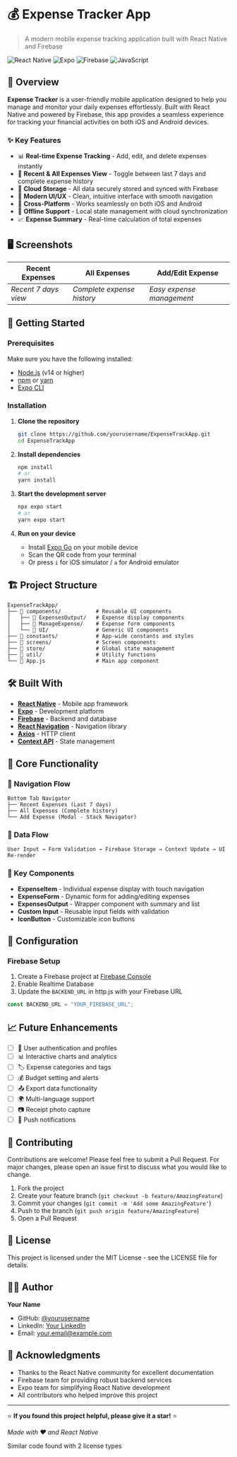 # 💰 Expense Tracker App

> A modern mobile expense tracking application built with React Native and Firebase

![React Native](https://img.shields.io/badge/React_Native-20232A?style=for-the-badge&logo=react&logoColor=61DAFB)
![Expo](https://img.shields.io/badge/Expo-000020?style=for-the-badge&logo=expo&logoColor=white)
![Firebase](https://img.shields.io/badge/Firebase-039BE5?style=for-the-badge&logo=Firebase&logoColor=white)
![JavaScript](https://img.shields.io/badge/JavaScript-F7DF1E?style=for-the-badge&logo=javascript&logoColor=black)

## 📱 Overview

**Expense Tracker** is a user-friendly mobile application designed to help you manage and monitor your daily expenses effortlessly. Built with React Native and powered by Firebase, this app provides a seamless experience for tracking your financial activities on both iOS and Android devices.

### ✨ Key Features

- 📊 **Real-time Expense Tracking** - Add, edit, and delete expenses instantly
- 📅 **Recent & All Expenses View** - Toggle between last 7 days and complete expense history
- 💾 **Cloud Storage** - All data securely stored and synced with Firebase
- 🎨 **Modern UI/UX** - Clean, intuitive interface with smooth navigation
- 📱 **Cross-Platform** - Works seamlessly on both iOS and Android
- 🔄 **Offline Support** - Local state management with cloud synchronization
- 📈 **Expense Summary** - Real-time calculation of total expenses

## 🖥️ Screenshots

| Recent Expenses | All Expenses | Add/Edit Expense |
|-----------------|--------------|------------------|
| *Recent 7 days view* | *Complete expense history* | *Easy expense management* |

## 🚀 Getting Started

### Prerequisites

Make sure you have the following installed:
- [Node.js](https://nodejs.org/) (v14 or higher)
- [npm](https://www.npmjs.com/) or [yarn](https://yarnpkg.com/)
- [Expo CLI](https://docs.expo.dev/get-started/installation/)

### Installation

1. **Clone the repository**
   ```bash
   git clone https://github.com/yourusername/ExpenseTrackApp.git
   cd ExpenseTrackApp
   ```

2. **Install dependencies**
   ```bash
   npm install
   # or
   yarn install
   ```

3. **Start the development server**
   ```bash
   npx expo start
   # or
   yarn expo start
   ```

4. **Run on your device**
   - Install [Expo Go](https://expo.dev/client) on your mobile device
   - Scan the QR code from your terminal
   - Or press `i` for iOS simulator / `a` for Android emulator

## 🏗️ Project Structure

```
ExpenseTrackApp/
├── 📁 components/           # Reusable UI components
│   ├── 📁 ExpensesOutput/   # Expense display components
│   ├── 📁 ManageExpense/    # Expense form components
│   └── 📁 UI/               # Generic UI components
├── 📁 constants/            # App-wide constants and styles
├── 📁 screens/              # Screen components
├── 📁 store/                # Global state management
├── 📁 util/                 # Utility functions
└── 📄 App.js                # Main app component
```

## 🛠️ Built With

- **[React Native](https://reactnative.dev/)** - Mobile app framework
- **[Expo](https://expo.dev/)** - Development platform
- **[Firebase](https://firebase.google.com/)** - Backend and database
- **[React Navigation](https://reactnavigation.org/)** - Navigation library
- **[Axios](https://axios-http.com/)** - HTTP client
- **[Context API](https://reactjs.org/docs/context.html)** - State management

## 🎯 Core Functionality

### 📱 Navigation Flow
```
Bottom Tab Navigator
├── Recent Expenses (Last 7 days)
├── All Expenses (Complete history)
└── Add Expense (Modal - Stack Navigator)
```

### 🔄 Data Flow
```
User Input → Form Validation → Firebase Storage → Context Update → UI Re-render
```

### 🎨 Key Components

- **ExpenseItem** - Individual expense display with touch navigation
- **ExpenseForm** - Dynamic form for adding/editing expenses  
- **ExpensesOutput** - Wrapper component with summary and list
- **Custom Input** - Reusable input fields with validation
- **IconButton** - Customizable icon buttons

## 🔧 Configuration

### Firebase Setup
1. Create a Firebase project at [Firebase Console](https://console.firebase.google.com/)
2. Enable Realtime Database
3. Update the `BACKEND_URL` in http.js with your Firebase URL

```javascript
const BACKEND_URL = "YOUR_FIREBASE_URL";
```

## 📈 Future Enhancements

- [ ] 🔐 User authentication and profiles
- [ ] 📊 Interactive charts and analytics  
- [ ] 🏷️ Expense categories and tags
- [ ] 💰 Budget setting and alerts
- [ ] 📤 Export data functionality
- [ ] 🌍 Multi-language support
- [ ] 📷 Receipt photo capture
- [ ] 🔔 Push notifications

## 🤝 Contributing

Contributions are welcome! Please feel free to submit a Pull Request. For major changes, please open an issue first to discuss what you would like to change.

1. Fork the project
2. Create your feature branch (`git checkout -b feature/AmazingFeature`)
3. Commit your changes (`git commit -m 'Add some AmazingFeature'`)
4. Push to the branch (`git push origin feature/AmazingFeature`)
5. Open a Pull Request

## 📄 License

This project is licensed under the MIT License - see the LICENSE file for details.

## 👨‍💻 Author

**Your Name**
- GitHub: [@yourusername](https://github.com/yourusername)
- LinkedIn: [Your LinkedIn](https://linkedin.com/in/yourprofile)
- Email: your.email@example.com

## 🙏 Acknowledgments

- Thanks to the React Native community for excellent documentation
- Firebase team for providing robust backend services
- Expo team for simplifying React Native development
- All contributors who helped improve this project

---

⭐ **If you found this project helpful, please give it a star!** ⭐

*Made with ❤️ and React Native*

Similar code found with 2 license types